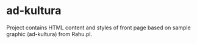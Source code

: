 # ad-kultura

Project contains HTML content and styles of front page based on sample graphic (ad-kultura) from Rahu.pl.